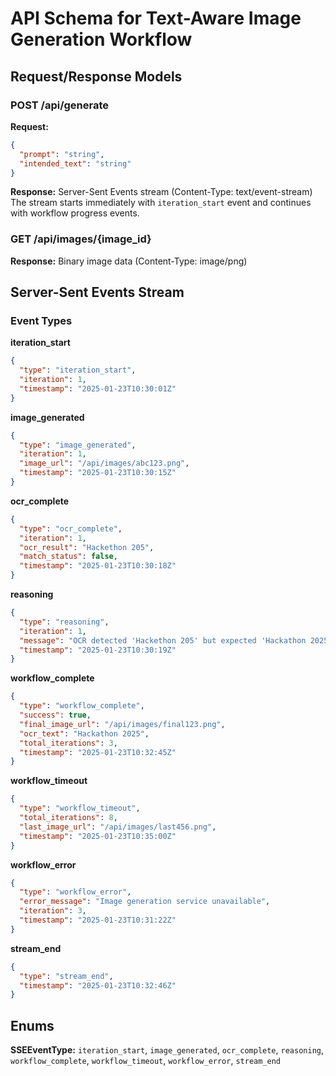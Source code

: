 # API Schema for Text-Aware Image Generation Workflow

## Request/Response Models

### POST /api/generate
**Request:**
```json
{
  "prompt": "string",
  "intended_text": "string"
}
```

**Response:** Server-Sent Events stream (Content-Type: text/event-stream)
The stream starts immediately with `iteration_start` event and continues with workflow progress events.

### GET /api/images/{image_id}
**Response:** Binary image data (Content-Type: image/png)

## Server-Sent Events Stream

### Event Types

**iteration_start**
```json
{
  "type": "iteration_start",
  "iteration": 1,
  "timestamp": "2025-01-23T10:30:01Z"
}
```

**image_generated**
```json
{
  "type": "image_generated",
  "iteration": 1,
  "image_url": "/api/images/abc123.png",
  "timestamp": "2025-01-23T10:30:15Z"
}
```

**ocr_complete**
```json
{
  "type": "ocr_complete",
  "iteration": 1,
  "ocr_result": "Hackethon 205",
  "match_status": false,
  "timestamp": "2025-01-23T10:30:18Z"
}
```

**reasoning**
```json
{
  "type": "reasoning",
  "iteration": 1,
  "message": "OCR detected 'Hackethon 205' but expected 'Hackathon 2025'. Retrying with emphasis on correct spelling...",
  "timestamp": "2025-01-23T10:30:19Z"
}
```

**workflow_complete**
```json
{
  "type": "workflow_complete",
  "success": true,
  "final_image_url": "/api/images/final123.png",
  "ocr_text": "Hackathon 2025",
  "total_iterations": 3,
  "timestamp": "2025-01-23T10:32:45Z"
}
```

**workflow_timeout**
```json
{
  "type": "workflow_timeout",
  "total_iterations": 8,
  "last_image_url": "/api/images/last456.png",
  "timestamp": "2025-01-23T10:35:00Z"
}
```

**workflow_error**
```json
{
  "type": "workflow_error",
  "error_message": "Image generation service unavailable",
  "iteration": 3,
  "timestamp": "2025-01-23T10:31:22Z"
}
```

**stream_end**
```json
{
  "type": "stream_end",
  "timestamp": "2025-01-23T10:32:46Z"
}
```

## Enums

**SSEEventType:** `iteration_start`, `image_generated`, `ocr_complete`, `reasoning`, `workflow_complete`, `workflow_timeout`, `workflow_error`, `stream_end`